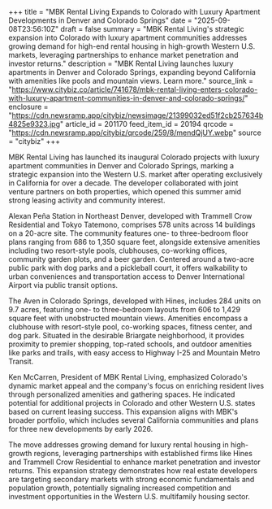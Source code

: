 +++
title = "MBK Rental Living Expands to Colorado with Luxury Apartment Developments in Denver and Colorado Springs"
date = "2025-09-08T23:56:10Z"
draft = false
summary = "MBK Rental Living's strategic expansion into Colorado with luxury apartment communities addresses growing demand for high-end rental housing in high-growth Western U.S. markets, leveraging partnerships to enhance market penetration and investor returns."
description = "MBK Rental Living launches luxury apartments in Denver and Colorado Springs, expanding beyond California with amenities like pools and mountain views. Learn more."
source_link = "https://www.citybiz.co/article/741678/mbk-rental-living-enters-colorado-with-luxury-apartment-communities-in-denver-and-colorado-springs/"
enclosure = "https://cdn.newsramp.app/citybiz/newsimage/21399032ed51f2cb257634b4825e9323.jpg"
article_id = 201170
feed_item_id = 20194
qrcode = "https://cdn.newsramp.app/citybiz/qrcode/259/8/mendQjUY.webp"
source = "citybiz"
+++

<p>MBK Rental Living has launched its inaugural Colorado projects with luxury apartment communities in Denver and Colorado Springs, marking a strategic expansion into the Western U.S. market after operating exclusively in California for over a decade. The developer collaborated with joint venture partners on both properties, which opened this summer amid strong leasing activity and community interest.</p><p>Alexan Peña Station in Northeast Denver, developed with Trammell Crow Residential and Tokyo Tatemono, comprises 578 units across 14 buildings on a 20-acre site. The community features one- to three-bedroom floor plans ranging from 686 to 1,350 square feet, alongside extensive amenities including two resort-style pools, clubhouses, co-working offices, community garden plots, and a beer garden. Centered around a two-acre public park with dog parks and a pickleball court, it offers walkability to urban conveniences and transportation access to Denver International Airport via public transit options.</p><p>The Aven in Colorado Springs, developed with Hines, includes 284 units on 9.7 acres, featuring one- to three-bedroom layouts from 606 to 1,429 square feet with unobstructed mountain views. Amenities encompass a clubhouse with resort-style pool, co-working spaces, fitness center, and dog park. Situated in the desirable Briargate neighborhood, it provides proximity to premier shopping, top-rated schools, and outdoor amenities like parks and trails, with easy access to Highway I-25 and Mountain Metro Transit.</p><p>Ken McCarren, President of MBK Rental Living, emphasized Colorado's dynamic market appeal and the company's focus on enriching resident lives through personalized amenities and gathering spaces. He indicated potential for additional projects in Colorado and other Western U.S. states based on current leasing success. This expansion aligns with MBK's broader portfolio, which includes several California communities and plans for three new developments by early 2026.</p><p>The move addresses growing demand for luxury rental housing in high-growth regions, leveraging partnerships with established firms like Hines and Trammell Crow Residential to enhance market penetration and investor returns. This expansion strategy demonstrates how real estate developers are targeting secondary markets with strong economic fundamentals and population growth, potentially signaling increased competition and investment opportunities in the Western U.S. multifamily housing sector.</p>